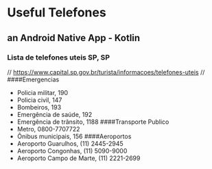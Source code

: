# Useful Telefones
## an Android Native App - Kotlin

### Lista de telefones uteis SP, SP
// https://www.capital.sp.gov.br/turista/informacoes/telefones-uteis //
####Emergencias
- Policia militar, 190
- Policia civil, 147
- Bombeiros, 193
- Emergência de saúde, 192
- Emergência de trânsito, 1188
####Transporte Publico
- Metro, 0800-7707722
- Ônibus municipais, 156
####Aeroportos
- Aeroporto Guarulhos, (11) 2445-2945
- Aeroporto Congonhas, (11) 5090-9000
- Aeroporto Campo de Marte, (11) 2221-2699
